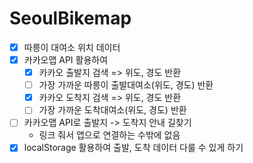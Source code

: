 # SeoulBikemap

- [x] 따릉이 대여소 위치 데이터
- [x] 카카오맵 API 활용하여
  - [x] 카카오 출발지 검색 => 위도, 경도 반환
  - [ ] 가장 가까운 따릉이 출발대여소(위도, 경도) 반환
  - [x] 카카오 도착지 검색 => 위도, 경도 반환
  - [ ] 가장 가까운 도착대여소(위도, 경도) 반환
- [ ] 카카오맵 API로 출발지 -> 도착지 안내 길찾기
  - 링크 줘서 앱으로 연결하는 수밖에 없음
- [X] localStorage 활용하여 출발, 도착 데이터 다룰 수 있게 하기
